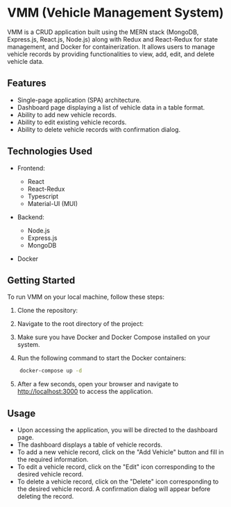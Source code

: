 # VMM (Vehicle Management System)

VMM is a CRUD application built using the MERN stack (MongoDB, Express.js, React.js, Node.js) along with Redux and React-Redux for state management, and Docker for containerization. It allows users to manage vehicle records by providing functionalities to view, add, edit, and delete vehicle data.

## Features
- Single-page application (SPA) architecture.
- Dashboard page displaying a list of vehicle data in a table format.
- Ability to add new vehicle records.
- Ability to edit existing vehicle records.
- Ability to delete vehicle records with confirmation dialog.

## Technologies Used
- Frontend:
  - React
  - React-Redux
  - Typescript
  - Material-UI (MUI)

- Backend:
  - Node.js
  - Express.js
  - MongoDB

- Docker

## Getting Started
To run VMM on your local machine, follow these steps:

1. Clone the repository:

2. Navigate to the root directory of the project:

3. Make sure you have Docker and Docker Compose installed on your system.

4. Run the following command to start the Docker containers:
```bash
    docker-compose up -d
```

5. After a few seconds, open your browser and navigate to [http://localhost:3000](http://localhost:3000) to access the application.

## Usage
- Upon accessing the application, you will be directed to the dashboard page.
- The dashboard displays a table of vehicle records.
- To add a new vehicle record, click on the "Add Vehicle" button and fill in the required information.
- To edit a vehicle record, click on the "Edit" icon corresponding to the desired vehicle record.
- To delete a vehicle record, click on the "Delete" icon corresponding to the desired vehicle record. A confirmation dialog will appear before deleting the record.